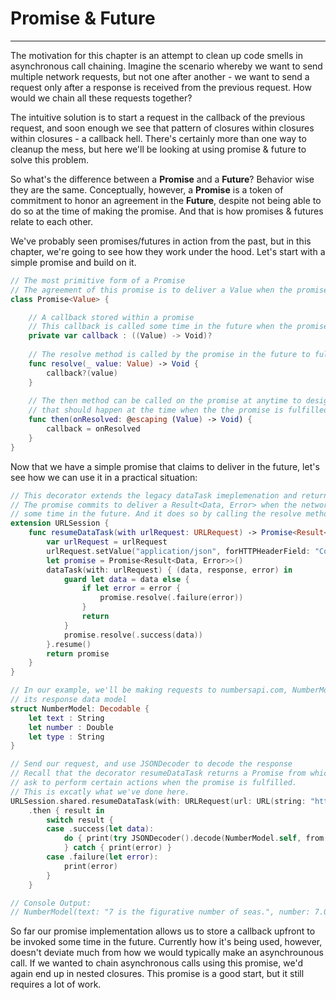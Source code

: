 # Promise & Future
---
The motivation for this chapter is an attempt to clean up code smells in asynchronous call chaining. Imagine the scenario whereby we want to send multiple network requests, but not one after another - we want to send a request only after a response is received from the previous request. How would we chain all these requests together? 

The intuitive solution is to start a request in the callback of the previous request, and soon enough we see that pattern of closures within closures within closures - a callback hell. There's certainly more than one way to cleanup the mess, but here we'll be looking at using promise & future to solve this problem.

So what's the difference between a __Promise__ and a __Future__? Behavior wise they are the same. Conceptually, however, a __Promise__ is a token of commitment to honor an agreement in the __Future__, despite not being able to do so at the time of making the promise. And that is how promises & futures relate to each other. 

We've probably seen promises/futures in action from the past, but in this chapter, we're going to see how they work under the hood. Let's start with a simple promise and build on it.

```Swift
// The most primitive form of a Promise
// The agreement of this promise is to deliver a Value when the promise can be fulfilled
class Promise<Value> {

    // A callback stored within a promise
    // This callback is called some time in the future when the promise can be fulfilled
    private var callback : ((Value) -> Void)?
    
    // The resolve method is called by the promise in the future to fulfill the promise
    func resolve(_ value: Value) -> Void {
        callback?(value)
    }
    
    // The then method can be called on the promise at anytime to designate the behavior
    // that should happen at the time when the the promise is fulfilled
    func then(onResolved: @escaping (Value) -> Void) {
        callback = onResolved
    }
}
```

Now that we have a simple promise that claims to deliver in the future, let's see how we can use it in a practical situation:

```Swift
// This decorator extends the legacy dataTask imeplemenation and returns a promise.
// The promise commits to deliver a Result<Data, Error> when the network responds to our request
// some time in the future. And it does so by calling the resolve method when the network responds. 
extension URLSession {
    func resumeDataTask(with urlRequest: URLRequest) -> Promise<Result<Data, Error>> {
        var urlRequest = urlRequest
        urlRequest.setValue("application/json", forHTTPHeaderField: "Content-Type")
        let promise = Promise<Result<Data, Error>>()
        dataTask(with: urlRequest) { (data, response, error) in
            guard let data = data else {
                if let error = error {
                    promise.resolve(.failure(error))
                }
                return
            }
            promise.resolve(.success(data))
        }.resume()
        return promise
    }
}

// In our example, we'll be making requests to numbersapi.com, NumberModel below defines
// its response data model 
struct NumberModel: Decodable {
    let text : String
    let number : Double
    let type : String
}

// Send our request, and use JSONDecoder to decode the response
// Recall that the decorator resumeDataTask returns a Promise from which we can
// ask to perform certain actions when the promise is fulfilled.
// This is excatly what we've done here.
URLSession.shared.resumeDataTask(with: URLRequest(url: URL(string: "http://numbersapi.com/7")!))
    .then { result in
        switch result {
        case .success(let data):
            do { print(try JSONDecoder().decode(NumberModel.self, from: data))
            } catch { print(error) }
        case .failure(let error):
            print(error)
        }
    }

// Console Output:
// NumberModel(text: "7 is the figurative number of seas.", number: 7.0, type: "trivia")
```

So far our promise implementation allows us to store a callback upfront to be invoked some time in the future. Currently how it's being used, however, doesn't deviate much from how we would typically make an asynchrounous call. If we wanted to chain asynchronous calls using this promise, we'd again end up in nested closures. This promise is a good start, but it still requires a lot of work.
